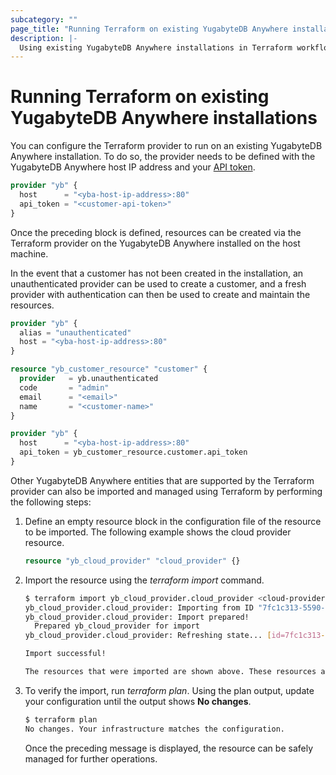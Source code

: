 ```yaml
---
subcategory: ""
page_title: "Running Terraform on existing YugabyteDB Anywhere installations"
description: |-
  Using existing YugabyteDB Anywhere installations in Terraform workflows
---
```


# Running Terraform on existing YugabyteDB Anywhere installations

You can configure the Terraform provider to run on an existing YugabyteDB Anywhere installation. To do so, the provider needs to be defined with the YugabyteDB Anywhere host IP address and your [API token](https://api-docs.yugabyte.com/docs/yugabyte-platform/f10502c9c9623-yugabyte-db-anywhere-api-overview#api-tokens-and-uuids).

```terraform
provider "yb" {
  host      = "<yba-host-ip-address>:80"
  api_token = "<customer-api-token>"
}

```

Once the preceding block is defined, resources can be created via the Terraform provider on the YugabyteDB Anywhere installed on the host machine.

In the event that a customer has not been created in the installation, an unauthenticated provider can be used to create a customer, and a fresh provider with authentication can then be used to create and maintain the resources.

```terraform
provider "yb" {
  alias = "unauthenticated"
  host = "<yba-host-ip-address>:80"
}

resource "yb_customer_resource" "customer" {
  provider   = yb.unauthenticated
  code       = "admin"
  email      = "<email>"
  name       = "<customer-name>"
}

provider "yb" {
  host      = "<yba-host-ip-address>:80"
  api_token = yb_customer_resource.customer.api_token
}

```

Other YugabyteDB Anywhere entities that are supported by the Terraform provider can also be imported and managed using Terraform by performing the following steps:

1. Define an empty resource block in the configuration file of the resource to be imported. The following example shows the cloud provider resource.

    ```terraform
    resource "yb_cloud_provider" "cloud_provider" {}

    ```

1. Import the resource using the *terraform import* command.

    ```sh
    $ terraform import yb_cloud_provider.cloud_provider <cloud-provider-uuid>
    yb_cloud_provider.cloud_provider: Importing from ID "7fc1c313-5590-4599-88f4-109a15fe7db9"...
    yb_cloud_provider.cloud_provider: Import prepared!
      Prepared yb_cloud_provider for import
    yb_cloud_provider.cloud_provider: Refreshing state... [id=7fc1c313-5590-4599-88f4-109a15fe7db9]

    Import successful!

    The resources that were imported are shown above. These resources are now in your Terraform state and will henceforth be managed by Terraform.

    ```

1. To verify the import, run *terraform plan*. Using the plan output, update your configuration until the output shows **No changes**.

    ```sh
    $ terraform plan
    No changes. Your infrastructure matches the configuration.
    ```

    Once the preceding message is displayed, the resource can be safely managed for further operations.
